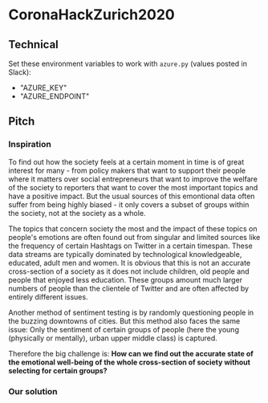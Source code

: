# CoronaHackZurich2020

## Technical
Set these environment variables to work with `azure.py` (values posted in Slack):
- "AZURE_KEY"
- "AZURE_ENDPOINT"

## Pitch
### Inspiration
To find out how the society feels at a certain moment in time is of great interest for many - from policy makers that want to support their people where it matters over social entrepreneurs that want to improve the welfare of the society to reporters that want to cover the most important topics and have a positive impact.
But the usual sources of this emontional data often suffer from being highly biased - it only covers a subset of groups within the society, not at the society as a whole.

The topics that concern society the most and the impact of these topics on people's emotions are often found out from singular and limited sources like the frequency of certain Hashtags on Twitter in a certain timespan.
These data streams are typically dominated by technological knowledgeable, educated, adult men and women.
It is obvious that this is not an accurate cross-section of a society as it does not include children, old people and people that enjoyed less education.
These groups amount much larger numbers of people than the clientele of Twitter and are often affected by entirely different issues.

Another method of sentiment testing is by randomly questioning people in the buzzing downtowns of cities.
But this method also faces the same issue: Only the sentiment of certain groups of people (here the young (physically or mentally), urban upper middle class) is captured. 

Therefore the big challenge is: **How can we find out the accurate state of the emotional well-being of the whole cross-section of society without selecting for certain groups?** 

### Our solution
